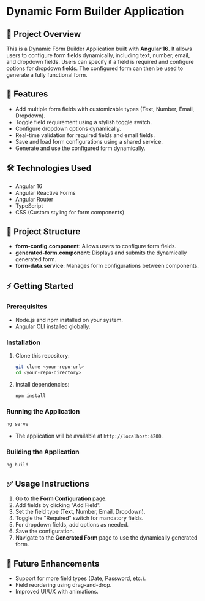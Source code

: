 # Dynamic Form Builder Application

## 📌 Project Overview

This is a Dynamic Form Builder Application built with **Angular 16**. It allows users to configure form fields dynamically, including text, number, email, and dropdown fields. Users can specify if a field is required and configure options for dropdown fields. The configured form can then be used to generate a fully functional form.

## 🚀 Features

* Add multiple form fields with customizable types (Text, Number, Email, Dropdown).
* Toggle field requirement using a stylish toggle switch.
* Configure dropdown options dynamically.
* Real-time validation for required fields and email fields.
* Save and load form configurations using a shared service.
* Generate and use the configured form dynamically.

## 🛠️ Technologies Used

* Angular 16
* Angular Reactive Forms
* Angular Router
* TypeScript
* CSS (Custom styling for form components)

## 📂 Project Structure

* **form-config.component**: Allows users to configure form fields.
* **generated-form.component**: Displays and submits the dynamically generated form.
* **form-data.service**: Manages form configurations between components.

## ⚡ Getting Started

### Prerequisites

* Node.js and npm installed on your system.
* Angular CLI installed globally.

### Installation

1. Clone this repository:

   ```bash
   git clone <your-repo-url>
   cd <your-repo-directory>
   ```

2. Install dependencies:

   ```bash
   npm install
   ```

### Running the Application

```bash
ng serve
```

* The application will be available at `http://localhost:4200`.

### Building the Application

```bash
ng build
```

## ✅ Usage Instructions

1. Go to the **Form Configuration** page.
2. Add fields by clicking "Add Field".
3. Set the field type (Text, Number, Email, Dropdown).
4. Toggle the "Required" switch for mandatory fields.
5. For dropdown fields, add options as needed.
6. Save the configuration.
7. Navigate to the **Generated Form** page to use the dynamically generated form.

## 🚀 Future Enhancements

* Support for more field types (Date, Password, etc.).
* Field reordering using drag-and-drop.
* Improved UI/UX with animations.